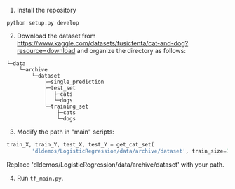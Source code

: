 1. Install the repository

```shell
python setup.py develop
```

2. Download the dataset from https://www.kaggle.com/datasets/fusicfenta/cat-and-dog?resource=download and organize the directory as follows:


```plain text
└─data
    └─archive
        └─dataset
            ├─single_prediction
            ├─test_set
            │  ├─cats
            │  └─dogs
            └─training_set
                ├─cats
                └─dogs
```

3. Modify the path in "main" scripts:

```Python
train_X, train_Y, test_X, test_Y = get_cat_set(
        'dldemos/LogisticRegression/data/archive/dataset', train_size=1500)
```

Replace 'dldemos/LogisticRegression/data/archive/dataset' with your path.

4. Run `tf_main.py`.
